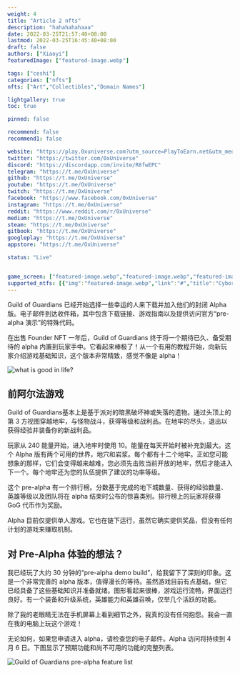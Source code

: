 ```yaml
---
weight: 4
title: "Article 2 nfts"
description: "hahahahahaaa"
date: 2022-03-25T21:57:40+08:00
lastmod: 2022-03-25T16:45:40+08:00
draft: false
authors: ["Xiaoyi"]
featuredImage: ["featured-image.webp"]

tags: ["ceshi"]
categories: ["nfts"]
nfts: ["Art","Collectibles","Domain Names"]

lightgallery: true
toc: true

pinned: false

recommend: false
recommend1: false

website: "https://play.0xuniverse.com?utm_source=PlayToEarn.net&utm_medium=organic&utm_campaign=gamepage"
twitter: "https://twitter.com/0xUniverse"
discord: "https://discordapp.com/invite/R8fwEPC"
telegram: "https://t.me/OxUniverse"
github: "https://t.me/OxUniverse"
youtube: "https://t.me/OxUniverse"
twitch: "https://t.me/OxUniverse"
facebook: "https://www.facebook.com/0xUniverse"
instagram: "https://t.me/OxUniverse"
reddit: "https://www.reddit.com/r/0xUniverse"
medium: "https://t.me/OxUniverse"
steam: "https://t.me/OxUniverse"
gitbook: "https://t.me/OxUniverse"
googleplay: "https://t.me/OxUniverse"
appstore: "https://t.me/OxUniverse"

status: "Live"


game_screen: ["featured-image.webp","featured-image.webp","featured-image.webp","featured-image.webp","featured-image.webp"]
supported_ntfs: [{"img":"featured-image.webp","link":"#","title":"Cyborg Legends"}]
---
```


Guild of Guardians 已经开始选择一些幸运的人来下载并加入他们的封闭 Alpha 版。电子邮件到达收件箱，其中包含下载链接、游戏指南以及提供访问官方“pre-alpha 演示”的特殊代码。

<!--more-->

在出售 Founder NFT 一年后，Guild of Guardians 终于将一个期待已久、备受期待的 alpha 内置到玩家手中。它看起来棒极了！从一个有用的教程开始，向新玩家介绍游戏基础知识，这个版本非常精致，感觉不像是 alpha！

![what is good in life?](https://s2.loli.net/2022/03/25/dICpToZtS4M2l7Q.jpg)

## 前阿尔法游戏

Guild of Guardians基本上是基于派对的暗黑破坏神或失落的遗物。通过头顶上的第 3 方视图穿越地牢，与怪物战斗，获得等级和战利品。在地牢的尽头，退出以获得经验并装备你的新战利品。

玩家从 240 能量开始，进入地牢时使用 10。能量在每天开始时被补充到最大。这个 Alpha 版有两个可用的世界，地穴和岩浆。每个都有十二个地牢。正如您可能想象的那样，它们会变得越来越难，您必须先击败当前开放的地牢，然后才能进入下一个。每个地牢还为您的队伍提供了建议的功率等级。

这个 pre-alpha 有一个排行榜。分数基于完成的地下城数量、获得的经验数量、英雄等级以及团队将在 alpha 结束时公布的惊喜类别。排行榜上的玩家将获得 GoG 代币作为奖励。

Alpha 目前仅提供单人游戏。它也在链下运行，虽然它确实提供奖品，但没有任何计划的游戏来赚取机制。

## 对 Pre-Alpha 体验的想法？

我已经玩了大约 30 分钟的“pre-alpha demo build”，给我留下了深刻的印象。这是一个非常完善的 alpha 版本，值得漫长的等待。虽然游戏目前有点基础，但它已经具备了这些基础知识并准备就绪。图形看起来很棒，游戏运行流畅，界面运行良好。有一个装备和升级系统，英雄能力和英雄召唤，仅举几个活跃的功能。

除了我的老眼睛无法在手机屏幕上看到细节之外，我真的没有任何抱怨。我会一直在我的电脑上玩这个游戏！

无论如何，如果您申请进入 alpha，请检查您的电子邮件。Alpha 访问将持续到 4 月 6 日。下图显示了预期功能和尚不可用的功能的完整列表。

![Guild of Guardians pre-alpha feature list](https://s2.loli.net/2022/03/25/exnWzQkmZbKTIP1.jpg)